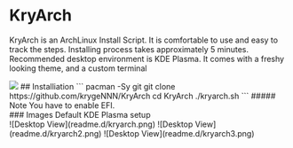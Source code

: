 # KryArch
KryArch is an ArchLinux Install Script.
It is comfortable to use and easy to track the steps.
Installing process takes approximately 5 minutes.
Recommended desktop environment is KDE Plasma. It comes
with a freshy looking theme, and a custom terminal

<image src="https://www.hizliresim.com/k4jypiu"/>
## Installiation
```
pacman -Sy git
git clone https://github.com/krygeNNN/KryArch
cd KryArch
./kryarch.sh
```
##### Note
You have to enable EFI.
<br>
### Images
Default KDE Plasma setup
<br>
![Desktop View](readme.d/kryarch.png)
![Desktop View](readme.d/kryarch2.png)
![Desktop View](readme.d/kryarch3.png)
